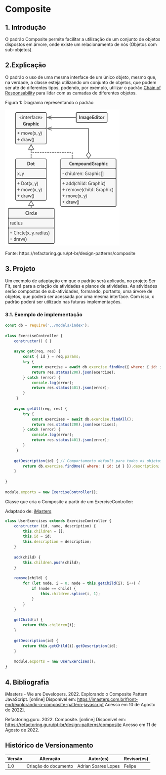 # Composite

## 1. Introdução

O padrão Composite permite facilitar a utilização de um conjunto de objetos dispostos em árvore, onde existe um relacionamento de nós (Objetos com sub-objetos).

## 2.Explicação

O padrão o uso de uma mesma interface de um único objeto, mesmo que, na verdade, a classe esteja utilizando um conjunto de objetos, que podem ser até de diferentes tipos, podendo, por exemplo, utilizar o padrão [Chain of Responsability](#) para lidar com as camadas de diferentes objetos.

<caption>Figura 1: Diagrama representando o padrão</caption>

![fig1_composite](../../../assets/composite/example.png)

<caption>Fonte: https://refactoring.guru/pt-br/design-patterns/composite</caption>

## 3. Projeto

Um exemplo de adaptação em que o padrão será aplicado, no projeto Ser Fit, será para a criação de atividades e planos de atividades. As atividades serão compostas de sub-atividades, formando, portanto, uma árvore de objetos, que poderá ser acessada por uma mesma interface. Com isso, o padrão poderá ser utilizado nas futuras implementações.

### 3.1. Exemplo de implementação

``` javascript
const db = require('../models/index');

class ExerciseController {
    constructor() { }

    async get(req, res) {
        const { id } = req.params;
        try {
            const exercise = await db.exercise.findOne({ where: { id: id } });
            return res.status(200).json(exercise);
        } catch (error) {
            console.log(error);
            return res.status(401).json(error);
        }
     }

    async getAll(req, res) {
        try {
            const exercises = await db.exercise.findAll();
            return res.status(200).json(exercises);
        } catch (error) {
            console.log(error);
            return res.status(401).json(error);
        }
     }

    getDescription(id) { // Comportamento default para todos os objetos
        return db.exercise.findOne({ where: { id: id } }).description;
    }

}

module.exports = new ExerciseController();
```
Classe que cria o Composite a partir de um ExerciseController:

<caption>Adaptado de: <a href="https://imasters.com.br/front-end/explorando-o-composite-pattern-javascript"> iMasters</a></caption>

``` javascript
class UserExercises extends ExerciseController {
    constructor (id, name, description) {
        this.children = [];
        this.id = id;
        this.description = description;
    }

    add(child) {
        this.children.push(child);
    }

    remove(child) {
        for (let node, i = 0; node = this.getChild(i); i++) {
            if (node == child) {
                this.children.splice(i, 1);
            }
        }
    }

    getChild(i) {
        return this.children[i];
    }

    getDescription(id) {
        return this.getChild(i).getDescription(id);
    }

    module.exports = new UserExercises();
}
```

## 4. Bibliografia

  iMasters - We are Developers. 2022. Explorando o Composite Pattern JavaScript. [online] Disponível em: <https://imasters.com.br/front-end/explorando-o-composite-pattern-javascript> Acesso em 10 de Agosto de 2022].

  Refactoring.guru. 2022. Composite. [online] Disponível em: <https://refactoring.guru/pt-br/design-patterns/composite> Acesso em 11 de Agosto de 2022.

## Histórico de Versionamento


| Versão | Alteração                        | Autor(es)    | Revisor(es) |
| ------ | -------------------------------- | ------------ | ----------- |
| 1.0    | Criação do documento             | Adrian Soares Lopes | Felipe         |
